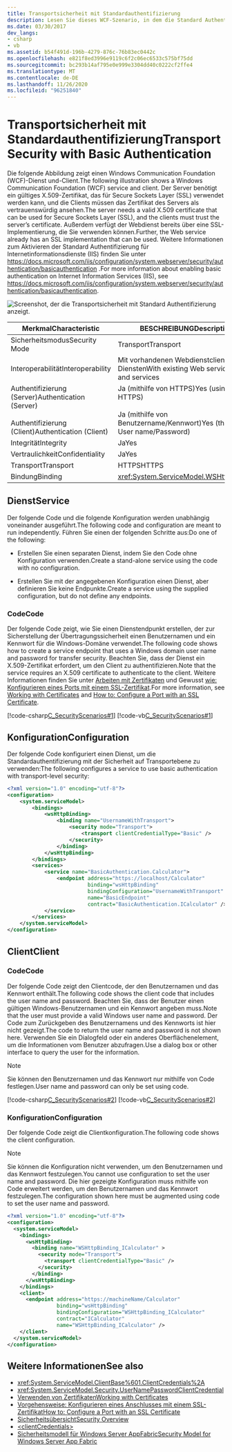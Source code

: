 ```yaml
---
title: Transportsicherheit mit Standardauthentifizierung
description: Lesen Sie dieses WCF-Szenario, in dem die Standard Authentifizierung für einen WCF-Dienst und-Client dargestellt wird. Der Dienst benötigt ein gültiges Zertifikat, dem der Client vertraut.
ms.date: 03/30/2017
dev_langs:
- csharp
- vb
ms.assetid: b54f491d-196b-4279-876c-76b83ec0442c
ms.openlocfilehash: e821f8ed3996e9119c6f2c06ec6533c575bf75dd
ms.sourcegitcommit: bc293b14af795e0e999e3304dd40c0222cf2ffe4
ms.translationtype: MT
ms.contentlocale: de-DE
ms.lasthandoff: 11/26/2020
ms.locfileid: "96251840"
---
```

# <a name="transport-security-with-basic-authentication"></a><span data-ttu-id="7d3f7-104">Transportsicherheit mit Standardauthentifizierung</span><span class="sxs-lookup"><span data-stu-id="7d3f7-104">Transport Security with Basic Authentication</span></span>

<span data-ttu-id="7d3f7-105">Die folgende Abbildung zeigt einen Windows Communication Foundation (WCF)-Dienst und-Client.</span><span class="sxs-lookup"><span data-stu-id="7d3f7-105">The following illustration shows a Windows Communication Foundation (WCF) service and client.</span></span> <span data-ttu-id="7d3f7-106">Der Server benötigt ein gültiges X.509-Zertifikat, das für Secure Sockets Layer (SSL) verwendet werden kann, und die Clients müssen das Zertifikat des Servers als vertrauenswürdig ansehen.</span><span class="sxs-lookup"><span data-stu-id="7d3f7-106">The server needs a valid X.509 certificate that can be used for Secure Sockets Layer (SSL), and the clients must trust the server’s certificate.</span></span> <span data-ttu-id="7d3f7-107">Außerdem verfügt der Webdienst bereits über eine SSL-Implementierung, die Sie verwenden können.</span><span class="sxs-lookup"><span data-stu-id="7d3f7-107">Further, the Web service already has an SSL implementation that can be used.</span></span> <span data-ttu-id="7d3f7-108">Weitere Informationen zum Aktivieren der Standard Authentifizierung für Internetinformationsdienste (IIS) finden Sie unter <https://docs.microsoft.com/iis/configuration/system.webserver/security/authentication/basicauthentication> .</span><span class="sxs-lookup"><span data-stu-id="7d3f7-108">For more information about enabling basic authentication on Internet Information Services (IIS), see <https://docs.microsoft.com/iis/configuration/system.webserver/security/authentication/basicauthentication>.</span></span>  
  
 ![Screenshot, der die Transportsicherheit mit Standard Authentifizierung anzeigt.](./media/transport-security-with-basic-authentication/transport-security-basic-authentication.gif)  
  
|<span data-ttu-id="7d3f7-110">Merkmal</span><span class="sxs-lookup"><span data-stu-id="7d3f7-110">Characteristic</span></span>|<span data-ttu-id="7d3f7-111">BESCHREIBUNG</span><span class="sxs-lookup"><span data-stu-id="7d3f7-111">Description</span></span>|  
|--------------------|-----------------|  
|<span data-ttu-id="7d3f7-112">Sicherheitsmodus</span><span class="sxs-lookup"><span data-stu-id="7d3f7-112">Security Mode</span></span>|<span data-ttu-id="7d3f7-113">Transport</span><span class="sxs-lookup"><span data-stu-id="7d3f7-113">Transport</span></span>|  
|<span data-ttu-id="7d3f7-114">Interoperabilität</span><span class="sxs-lookup"><span data-stu-id="7d3f7-114">Interoperability</span></span>|<span data-ttu-id="7d3f7-115">Mit vorhandenen Webdienstclients und Diensten</span><span class="sxs-lookup"><span data-stu-id="7d3f7-115">With existing Web service clients and services</span></span>|  
|<span data-ttu-id="7d3f7-116">Authentifizierung (Server)</span><span class="sxs-lookup"><span data-stu-id="7d3f7-116">Authentication (Server)</span></span><br /><br /> <span data-ttu-id="7d3f7-117">Authentifizierung (Client)</span><span class="sxs-lookup"><span data-stu-id="7d3f7-117">Authentication (Client)</span></span>|<span data-ttu-id="7d3f7-118">Ja (mithilfe von HTTPS)</span><span class="sxs-lookup"><span data-stu-id="7d3f7-118">Yes (using HTTPS)</span></span><br /><br /> <span data-ttu-id="7d3f7-119">Ja (mithilfe von Benutzername/Kennwort)</span><span class="sxs-lookup"><span data-stu-id="7d3f7-119">Yes (through User name/Password)</span></span>|  
|<span data-ttu-id="7d3f7-120">Integrität</span><span class="sxs-lookup"><span data-stu-id="7d3f7-120">Integrity</span></span>|<span data-ttu-id="7d3f7-121">Ja</span><span class="sxs-lookup"><span data-stu-id="7d3f7-121">Yes</span></span>|  
|<span data-ttu-id="7d3f7-122">Vertraulichkeit</span><span class="sxs-lookup"><span data-stu-id="7d3f7-122">Confidentiality</span></span>|<span data-ttu-id="7d3f7-123">Ja</span><span class="sxs-lookup"><span data-stu-id="7d3f7-123">Yes</span></span>|  
|<span data-ttu-id="7d3f7-124">Transport</span><span class="sxs-lookup"><span data-stu-id="7d3f7-124">Transport</span></span>|<span data-ttu-id="7d3f7-125">HTTPS</span><span class="sxs-lookup"><span data-stu-id="7d3f7-125">HTTPS</span></span>|  
|<span data-ttu-id="7d3f7-126">Bindung</span><span class="sxs-lookup"><span data-stu-id="7d3f7-126">Binding</span></span>|<xref:System.ServiceModel.WSHttpBinding>|  
  
## <a name="service"></a><span data-ttu-id="7d3f7-127">Dienst</span><span class="sxs-lookup"><span data-stu-id="7d3f7-127">Service</span></span>  

 <span data-ttu-id="7d3f7-128">Der folgende Code und die folgende Konfiguration werden unabhängig voneinander ausgeführt.</span><span class="sxs-lookup"><span data-stu-id="7d3f7-128">The following code and configuration are meant to run independently.</span></span> <span data-ttu-id="7d3f7-129">Führen Sie einen der folgenden Schritte aus:</span><span class="sxs-lookup"><span data-stu-id="7d3f7-129">Do one of the following:</span></span>  
  
- <span data-ttu-id="7d3f7-130">Erstellen Sie einen separaten Dienst, indem Sie den Code ohne Konfiguration verwenden.</span><span class="sxs-lookup"><span data-stu-id="7d3f7-130">Create a stand-alone service using the code with no configuration.</span></span>  
  
- <span data-ttu-id="7d3f7-131">Erstellen Sie mit der angegebenen Konfiguration einen Dienst, aber definieren Sie keine Endpunkte.</span><span class="sxs-lookup"><span data-stu-id="7d3f7-131">Create a service using the supplied configuration, but do not define any endpoints.</span></span>  
  
### <a name="code"></a><span data-ttu-id="7d3f7-132">Code</span><span class="sxs-lookup"><span data-stu-id="7d3f7-132">Code</span></span>  

 <span data-ttu-id="7d3f7-133">Der folgende Code zeigt, wie Sie einen Dienstendpunkt erstellen, der zur Sicherstellung der Übertragungssicherheit einen Benutzernamen und ein Kennwort für die Windows-Domäne verwendet.</span><span class="sxs-lookup"><span data-stu-id="7d3f7-133">The following code shows how to create a service endpoint that uses a Windows domain user name and password for transfer security.</span></span> <span data-ttu-id="7d3f7-134">Beachten Sie, dass der Dienst ein X.509-Zertifikat erfordert, um den Client zu authentifizieren.</span><span class="sxs-lookup"><span data-stu-id="7d3f7-134">Note that the service requires an X.509 certificate to authenticate to the client.</span></span> <span data-ttu-id="7d3f7-135">Weitere Informationen finden Sie unter [Arbeiten mit Zertifikaten](working-with-certificates.md) und Gewusst [wie: Konfigurieren eines Ports mit einem SSL-Zertifikat](how-to-configure-a-port-with-an-ssl-certificate.md).</span><span class="sxs-lookup"><span data-stu-id="7d3f7-135">For more information, see [Working with Certificates](working-with-certificates.md) and [How to: Configure a Port with an SSL Certificate](how-to-configure-a-port-with-an-ssl-certificate.md).</span></span>  
  
 [!code-csharp[C_SecurityScenarios#1](../../../../samples/snippets/csharp/VS_Snippets_CFX/c_securityscenarios/cs/source.cs#1)]
 [!code-vb[C_SecurityScenarios#1](../../../../samples/snippets/visualbasic/VS_Snippets_CFX/c_securityscenarios/vb/source.vb#1)]  
  
## <a name="configuration"></a><span data-ttu-id="7d3f7-136">Konfiguration</span><span class="sxs-lookup"><span data-stu-id="7d3f7-136">Configuration</span></span>  

 <span data-ttu-id="7d3f7-137">Der folgende Code konfiguriert einen Dienst, um die Standardauthentifizierung mit der Sicherheit auf Transportebene zu verwenden:</span><span class="sxs-lookup"><span data-stu-id="7d3f7-137">The following configures a service to use basic authentication with transport-level security:</span></span>  
  
```xml  
<?xml version="1.0" encoding="utf-8"?>  
<configuration>  
    <system.serviceModel>  
        <bindings>  
            <wsHttpBinding>  
                <binding name="UsernameWithTransport">  
                    <security mode="Transport">  
                        <transport clientCredentialType="Basic" />  
                    </security>  
                </binding>  
            </wsHttpBinding>  
        </bindings>  
        <services>  
            <service name="BasicAuthentication.Calculator">  
                <endpoint address="https://localhost/Calculator"  
                          binding="wsHttpBinding"
                          bindingConfiguration="UsernameWithTransport"  
                          name="BasicEndpoint"
                          contract="BasicAuthentication.ICalculator" />  
            </service>  
        </services>  
    </system.serviceModel>  
</configuration>  
```  
  
## <a name="client"></a><span data-ttu-id="7d3f7-138">Client</span><span class="sxs-lookup"><span data-stu-id="7d3f7-138">Client</span></span>  
  
### <a name="code"></a><span data-ttu-id="7d3f7-139">Code</span><span class="sxs-lookup"><span data-stu-id="7d3f7-139">Code</span></span>  

 <span data-ttu-id="7d3f7-140">Der folgende Code zeigt den Clientcode, der den Benutzernamen und das Kennwort enthält.</span><span class="sxs-lookup"><span data-stu-id="7d3f7-140">The following code shows the client code that includes the user name and password.</span></span> <span data-ttu-id="7d3f7-141">Beachten Sie, dass der Benutzer einen gültigen Windows-Benutzernamen und ein Kennwort angeben muss.</span><span class="sxs-lookup"><span data-stu-id="7d3f7-141">Note that the user must provide a valid Windows user name and password.</span></span> <span data-ttu-id="7d3f7-142">Der Code zum Zurückgeben des Benutzernamens und des Kennworts ist hier nicht gezeigt.</span><span class="sxs-lookup"><span data-stu-id="7d3f7-142">The code to return the user name and password is not shown here.</span></span> <span data-ttu-id="7d3f7-143">Verwenden Sie ein Dialogfeld oder ein anderes Oberflächenelement, um die Informationen vom Benutzer abzufragen.</span><span class="sxs-lookup"><span data-stu-id="7d3f7-143">Use a dialog box or other interface to query the user for the information.</span></span>  
  
> [!NOTE]
> <span data-ttu-id="7d3f7-144">Sie können den Benutzernamen und das Kennwort nur mithilfe von Code festlegen.</span><span class="sxs-lookup"><span data-stu-id="7d3f7-144">User name and password can only be set using code.</span></span>  
  
 [!code-csharp[C_SecurityScenarios#2](../../../../samples/snippets/csharp/VS_Snippets_CFX/c_securityscenarios/cs/source.cs#2)]
 [!code-vb[C_SecurityScenarios#2](../../../../samples/snippets/visualbasic/VS_Snippets_CFX/c_securityscenarios/vb/source.vb#2)]  
  
### <a name="configuration"></a><span data-ttu-id="7d3f7-145">Konfiguration</span><span class="sxs-lookup"><span data-stu-id="7d3f7-145">Configuration</span></span>  

 <span data-ttu-id="7d3f7-146">Der folgende Code zeigt die Clientkonfiguration.</span><span class="sxs-lookup"><span data-stu-id="7d3f7-146">The following code shows the client configuration.</span></span>  
  
> [!NOTE]
> <span data-ttu-id="7d3f7-147">Sie können die Konfiguration nicht verwenden, um den Benutzernamen und das Kennwort festzulegen.</span><span class="sxs-lookup"><span data-stu-id="7d3f7-147">You cannot use configuration to set the user name and password.</span></span> <span data-ttu-id="7d3f7-148">Die hier gezeigte Konfiguration muss mithilfe von Code erweitert werden, um den Benutzernamen und das Kennwort festzulegen.</span><span class="sxs-lookup"><span data-stu-id="7d3f7-148">The configuration shown here must be augmented using code to set the user name and password.</span></span>  
  
```xml  
<?xml version="1.0" encoding="utf-8"?>  
<configuration>  
  <system.serviceModel>  
    <bindings>  
      <wsHttpBinding>  
        <binding name="WSHttpBinding_ICalculator" >  
          <security mode="Transport">  
            <transport clientCredentialType="Basic" />  
          </security>  
        </binding>  
      </wsHttpBinding>  
    </bindings>  
    <client>  
      <endpoint address="https://machineName/Calculator"
                binding="wsHttpBinding"  
                bindingConfiguration="WSHttpBinding_ICalculator"
                contract="ICalculator"  
                name="WSHttpBinding_ICalculator" />  
    </client>  
  </system.serviceModel>  
</configuration>  
```  
  
## <a name="see-also"></a><span data-ttu-id="7d3f7-149">Weitere Informationen</span><span class="sxs-lookup"><span data-stu-id="7d3f7-149">See also</span></span>

- <xref:System.ServiceModel.ClientBase%601.ClientCredentials%2A>
- <xref:System.ServiceModel.Security.UserNamePasswordClientCredential>
- [<span data-ttu-id="7d3f7-150">Verwenden von Zertifikaten</span><span class="sxs-lookup"><span data-stu-id="7d3f7-150">Working with Certificates</span></span>](working-with-certificates.md)
- [<span data-ttu-id="7d3f7-151">Vorgehensweise: Konfigurieren eines Anschlusses mit einem SSL-Zertifikat</span><span class="sxs-lookup"><span data-stu-id="7d3f7-151">How to: Configure a Port with an SSL Certificate</span></span>](how-to-configure-a-port-with-an-ssl-certificate.md)
- [<span data-ttu-id="7d3f7-152">Sicherheitsübersicht</span><span class="sxs-lookup"><span data-stu-id="7d3f7-152">Security Overview</span></span>](security-overview.md)
- [\<clientCredentials>](../../configure-apps/file-schema/wcf/clientcredentials.md)
- <span data-ttu-id="7d3f7-153">[Sicherheitsmodell für Windows Server AppFabric](/previous-versions/appfabric/ee677202(v=azure.10))</span><span class="sxs-lookup"><span data-stu-id="7d3f7-153">[Security Model for Windows Server App Fabric](/previous-versions/appfabric/ee677202(v=azure.10))</span></span>
